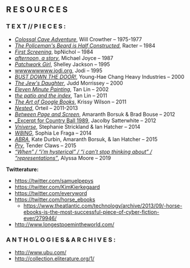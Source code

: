 ## R E S O U R C E S

### T E X T   //  P I E C E S :

- [_Colossal Cave Adventure_](https://www.amc.com/shows/halt-and-catch-fire/colossal-cave-adventure/landing), Will Crowther – 1975-1977
- [_The Policeman's Beard is Half Constructed_](http://ubutext.memoryoftheworld.org/racter/racter_policemansbeard.pdf), Racter – 1984
- [_First Screening_](http://www.vispo.com/bp/javascriptversion.htm), bpNichol – 1984
- [_afternoon, a story_](https://eastgate.com/catalog/Afternoon.html), Michael Joyce – 1987
- [_Patchwork Girl_](https://www.eastgate.com/catalog/PatchworkGirl.html), Shelley Jackson – 1995
- [wwwwwwwww.jodi.org](http://wwwwwwwww.jodi.org/), Jodi – 1995
- [_BUST DOWN THE DOOR!_](https://yhchang.com/BUST_DOWN_THE_DOORS%21.html), Young-Hae Chang Heavy Industries – 2000
- [_The Jew's Daughter_](http://www.thejewsdaughter.com/), Judd Morrissey – 2000
- [_Eleven Minute Painting_](http://writing.upenn.edu/pennsound/x/Lin-Flash.html), Tan Lin – 2002
- [_the patio and the index_](https://www.canopycanopycanopy.com/contents/the_patio_and_the_index), Tan Lin – 2011
- [_The Art of Google Books_](https://theartofgooglebooks.tumblr.com/), Krissy Wilson – 2011
- [_Nested_](http://orteil.dashnet.org/nested), Orteil – 2011-2013
- [_Between Page and Screen_](https://www.betweenpageandscreen.com/), Amaranth Borsuk & Brad Bouse – 2012
- [_Excerpt for Country Ball 1989](http://jacolby.com/artwork/2890807_Excerpt_for_Country_Ball_1989_2012.html), Jacolby Satterwhite – 2012
- [_Vniverse_](http://vniverse.com/), Stephanie Strickland & Ian Hatcher – 2014
- [_W8ING_](http://jacket2.org/commentary/first-reading-sophia-le-fragas-w8ing-4-3), Sophia Le Fraga – 2014
- [_ABRA_](http://www.a-b-r-a.com/), Kate Durbin, Amaranth Borsuk, & Ian Hatcher – 2015
- [_Pry_](https://tenderclaws.com/pry), Tender Claws – 2015
- [_“When” / “i’m hysterical” / “i can’t stop thinking about” / “representations”_](https://www.poetryfoundation.org/poetrymagazine/poems/149346/when-im-hysterical-i-cant-stop-thinking-about-representations), Alyssa Moore – 2019

**Twitterature:**

- https://twitter.com/samuelpepys
- https://twitter.com/KimKierkegaard
- https://twitter.com/everyword
- https://twitter.com/horse_ebooks 
  - https://www.theatlantic.com/technology/archive/2013/09/-horse-ebooks-is-the-most-successful-piece-of-cyber-fiction-ever/279946/
- http://www.longestpoemintheworld.com/

### A N T H O L O G I E S   &   A R C H I V E S :
- http://www.ubu.com/
- http://collection.eliterature.org/1/

